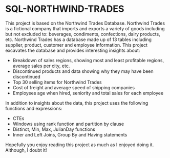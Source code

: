 

# SQL-NORTHWIND-TRADES

This project is based on the Northwind Trades Database. Northwind Trades is a fictional company that imports and exports a variety of goods including but not excluded to: 
beverages, condiments, confections, dairy products, etc. Northwind Trades has a database made up of 13 tables including supplier, product, customer and employee information. This project excavates the database and provides interesting insights about:

- Breakdown of sales regions, showing most and least profitable regions, average sales per city, etc.
- Discontinued products and data showing why they may have been discontinued
- Top 30 selling items for Northwind Trades
- Cost of freight and average speed of shipping companies
- Employees age when hired, seniority and total sales for each employee

In addition to insights about the data, this project uses the following functions and expressions:

- CTEs
- Windows using rank function and partition by clause
- Distinct, Min, Max, JulianDay functions
- Inner and Left Joins, Group By and Having statements

Hopefully you enjoy reading this project as much as I enjoyed doing it. Although, I doubt it! 
